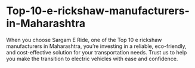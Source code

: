# Top-10-e-rickshaw-manufacturers-in-Maharashtra
When you choose Sargam E Ride, one of the Top 10 e rickshaw manufacturers in Maharashtra, you’re investing in a reliable, eco-friendly, and cost-effective solution for your transportation needs. Trust us to help you make the transition to electric vehicles with ease and confidence.
